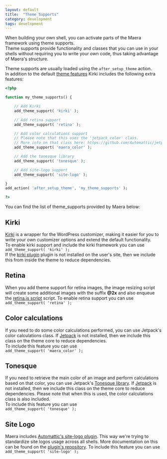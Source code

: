 ```yaml
---
layout: default
title:  "Theme Supports"
category: development
tags: development
---
```


When building your own shell, you can activate parts of the Maera framework using theme supports.  
Theme supports provide functionality and classes that you can use in your shells without requiring you to write your own code, thus taking advantage of Maera's structure.  

Theme supports are usually loaded using the `after_setup_theme` action.  
In addition to the default [theme features](http://codex.wordpress.org/Theme_Features) Kirki includes the following extra features:

```php
<?php

function my_theme_supports() {

	// Add Kirki
	add_theme_support( 'kirki' );

	// Add retina support
	add_theme_support( 'retina' );

	// Add color calculations support
	// Please note that this uses the 'jetpack_color' class.
	// More info on that class here: https://github.com/Automattic/jetpack/blob/master/_inc/lib/class.color.php
	add_theme_support( 'maera_color' );

	// Add the tonesque library
	add_theme_support( 'tonesque' );

	// Add site-logo support
	add_theme_support( 'site-logo' );

}
add_action( 'after_setup_theme', 'my_theme_supports' );

?>
```

You can find the list of theme_supports provided by Maera below:

## Kirki

[Kirki](http://kirki.org) is a wrapper for the WordPress customizer, making it easier for you to write your own customizer options and extend the default functionality.  
To enable kirki support and include the kirki framework you can use  
`add_theme_support( 'kirki' );`  
If the [kirki plugin](https://wordpress.org/plugins/kirki/) plugin is not installed on the user's site, then we include this from inside the theme to reduce dependencies. 

## Retina

When you add theme support for retina images, the image resizing script will create some additional images with the suffix **@2x** and also enqueue the [retina.js script](http://imulus.github.io/retinajs/) script.
To enable retina support you can use  
`add_theme_support( 'retina' );`

## Color calculations

If you need to do some color calculations performed, you can use Jetpack's color calculations class. If [Jetpack](https://wordpress.org/plugins/jetpack/) is not installed, then we include this class on the theme core to reduce dependencies.  
To include this feature you can use  
`add_theme_support( 'maera_color' );`

## Tonesque

If you need to retrieve the main color of an image and perform calculations based on that color, you can use Jetpack's [Tonesque library](https://github.com/Automattic/jetpack/blob/master/_inc/lib/tonesque.php). If [Jetpack](https://wordpress.org/plugins/jetpack/) is not installed, then we include this class on the theme core to reduce dependencies. Please note that when this is used, the color calculations class is also included.  
To include this feature you can use  
`add_theme_support( 'tonesque' );`


## Site Logo

Maera includes [Automattic's site-logo plugin](https://github.com/Automattic/site-logo). This way we're trying to standardize site logos usage across all shells. More documentation on this can be found on the [plugin's repository](https://github.com/Automattic/site-logo).
To include this feature you can use  
`add_theme_support( 'site-logo' );`